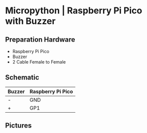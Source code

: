 # Micropython | Raspberry Pi Pico with Buzzer

## Preparation Hardware
- Raspberry Pi Pico
- Buzzer
- 2 Cable Female to Female

## Schematic 

| Buzzer | Raspberry Pi Pico |
|--------|-------------------|
| -      | GND               |
| +      | GP1               |

## Pictures